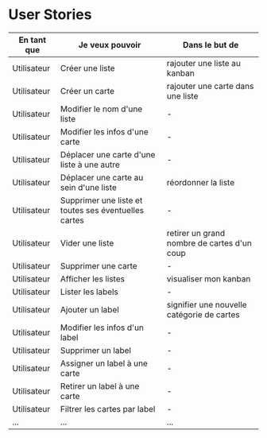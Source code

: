 # User Stories

|En tant que|Je veux pouvoir| Dans le but de|
|---|---|---|
|Utilisateur| Créer une liste| rajouter une liste au kanban|
|Utilisateur| Créer un carte | rajouter une carte dans une liste|
|Utilisateur| Modifier le nom d'une liste | - |
|Utilisateur| Modifier les infos d'une carte | - |
|Utilisateur| Déplacer une carte d'une liste à une autre | - |
|Utilisateur| Déplacer une carte au sein d'une liste | réordonner la liste |
|Utilisateur | Supprimer une liste et toutes ses éventuelles cartes | - |
|Utilisateur | Vider une liste | retirer un grand nombre de cartes d'un coup |
|Utilisateur | Supprimer une carte | - |
|Utilisateur | Afficher les listes | visualiser mon kanban |
|Utilisateur | Lister les labels | - |
|Utilisateur | Ajouter un label | signifier une nouvelle catégorie de cartes |
|Utilisateur | Modifier les infos d'un label | - |
|Utilisateur | Supprimer un label | - |
|Utilisateur | Assigner un label à une carte | - |
|Utilisateur | Retirer un label à une carte | - |
|Utilisateur | Filtrer les cartes par label | - |
|...|...|...|
